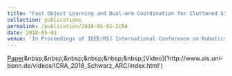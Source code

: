 ```yaml
---
title: "Fast Object Learning and Dual-arm Coordination for Cluttered Stowing, Picking, and Packing"
collection: publications
permalink: /publication/2018-05-01-ICRA
date: 2018-05-01
venue: 'In Proceedings of IEEE/RSJ International Conference on Robotics and Automation (ICRA), Brisbane, Australia'
---
```

[Paper]('http://www.ais.uni-bonn.de/papers/ICRA_2018_Schwarz_ARC.pdf')&nbsp;&nbsp;&nbsp;&nbsp;&nbsp;&nbsp;[Video]('http://www.ais.uni-bonn.de/videos/ICRA_2018_Schwarz_ARC/index.html')